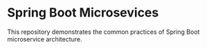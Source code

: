 # Spring Boot Microsevices

This repository demonstrates the common practices of Spring Boot microservice architecture.
